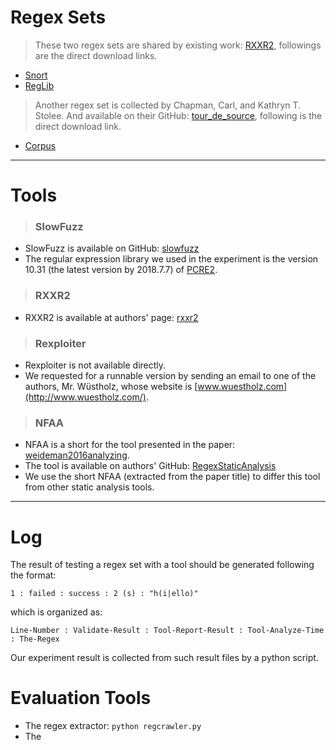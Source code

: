 # Regex Sets
> These two regex sets are shared by existing work: [RXXR2](http://www.cs.bham.ac.uk/~hxt/research/rxxr2/), followings are the direct download links.
- [Snort](http://www.cs.bham.ac.uk/~hxt/research/rxxr2/snort-input.txt)
- [RegLib](http://www.cs.bham.ac.uk/~hxt/research/rxxr2/regexlib-input.txt)

> Another regex set is collected by Chapman, Carl, and Kathryn T. Stolee. And available on their GitHub: [tour_de_source](https://github.com/softwarekitty/tour_de_source), following is the direct download link.
- [Corpus](https://github.com/softwarekitty/tour_de_source/blob/master/analysis/pattern_tracking/corpusPatterns.txt)

---

# Tools
>### SlowFuzz
- SlowFuzz is available on GitHub: [slowfuzz](https://github.com/nettrino/slowfuzz)
- The regular expression library we used in the experiment is the version 10.31 (the latest version by 2018.7.7) of [PCRE2](ftp://ftp.csx.cam.ac.uk/pub/software/programming/pcre/).

>### RXXR2
- RXXR2 is available at authors' page: [rxxr2](http://www.cs.bham.ac.uk/~hxt/research/rxxr2/)

>### Rexploiter
- Rexploiter is not available directly.
- We requested for a runnable version by sending an email to one of the authors, Mr. Wüstholz, whose website is [www.wuestholz.com](http://www.wuestholz.com/).

>### NFAA
- NFAA is a short for the tool presented in the paper: [weideman2016analyzing](https://rd.springer.com/chapter/10.1007/978-3-319-40946-7_27).
- The tool is available on authors' GitHub: [RegexStaticAnalysis](https://github.com/NicolaasWeideman/RegexStaticAnalysis)
- We use the short NFAA (extracted from the paper title) to differ this tool from other static analysis tools.

---

# Log
The result of testing a regex set with a tool should be generated following the format:
```
1 : failed : success : 2 (s) : "h(i|ello)"
```
which is organized as:
```
Line-Number : Validate-Result : Tool-Report-Result : Tool-Analyze-Time : The-Regex
```
Our experiment result is collected from such result files by a python script.

# Evaluation Tools
- The regex extractor: `python regcrawler.py`
- The 

